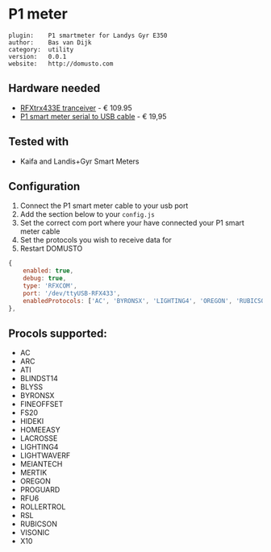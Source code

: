 # P1 meter

```
plugin:    P1 smartmeter for Landys Gyr E350
author:    Bas van Dijk
category:  utility
version:   0.0.1
website:   http://domusto.com
```

## Hardware needed
- [RFXtrx433E tranceiver](http://www.rfxcom.com/) - € 109.95
- [P1 smart meter serial to USB cable](https://www.sossolutions.nl/slimme-meter-kabel) - € 19,95

## Tested with
 - Kaifa and Landis+Gyr Smart Meters

## Configuration

1. Connect the P1 smart meter cable to your usb port
2. Add the section below to your `config.js`
3. Set the correct com port where your have connected your P1 smart meter cable
4. Set the protocols you wish to receive data for
5. Restart DOMUSTO

```js
{
    enabled: true,
    debug: true,
    type: 'RFXCOM',
    port: '/dev/ttyUSB-RFX433',
    enabledProtocols: ['AC', 'BYRONSX', 'LIGHTING4', 'OREGON', 'RUBICSON']
},
```

## Procols supported:
- AC
- ARC
- ATI
- BLINDST14
- BLYSS
- BYRONSX
- FINEOFFSET
- FS20
- HIDEKI
- HOMEEASY
- LACROSSE
- LIGHTING4
- LIGHTWAVERF
- MEIANTECH
- MERTIK
- OREGON
- PROGUARD
- RFU6
- ROLLERTROL
- RSL
- RUBICSON
- VISONIC
- X10